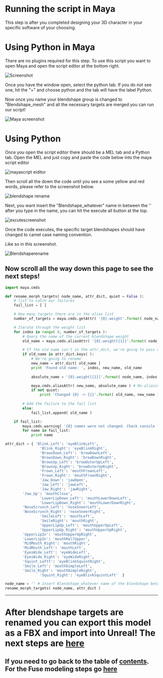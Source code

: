 
# Running the script in Maya
This step is after you completed designing your 3D character in your specific software of your choosing. 

# Using Python in Maya
There are no plugins required for this step. To use this script you want to open Maya and open the script editor at the bottom right. 

![Screenshot](https://i.ibb.co/5n74QHS/Screenshot-103-LI.jpg)

Once you have the window open, select the python tab. If you do not see one, hit the "+" and choose python and the tab will have the label Python. 

Now once you name your blendshape group is changed to "Blendshape_mesh" and all the necessary targets are merged you can run our script!

![Maya screenshot](https://i.ibb.co/D9QDx1n/Annotation-2020-02-27-110918.png)

# Using Python

Once you open the script editor there should be a MEL tab and a Python tab. Open the MEL and just copy and paste the code below into the maya script editor

![mayascript eiditor](https://i.ibb.co/bBt5vZV/Screenshot-105.png)

Then scroll all the down the code until you see a some yellow and red words, please refer to the screenshot below.

![blendshape rename](https://i.ibb.co/hB0pktX/Screenshot-104.png)

Next, you want insert the "Blendshape_whatever" name in between the '' after you type in the name, you can hit the execute all button at the top.

![excutescreenshot](https://i.ibb.co/0cQm23M/Execute.jpg)

Once the code executes, the specific target blendshapes should have changed to camel case naming convention.

Like so in this screenshot. 

![Blendshaperename](https://i.ibb.co/2k4VDz2/Postexecution.jpg)

**Now scroll all the way down this page to see the next steps!**
------------------------------------------------------------------------------------------------------------------------------------------------------------------------

```Python
import maya.cmds

def rename_morph_targets( node_name, attr_dict, quiet = False ):
	# list to catch our failures	
	fail_list = [ ]

	# How many targets there are in the alias list
	number_of_targets = maya.cmds.getAttr( '{0}.weight'.format( node_name ), size = True )

	# Iterate through the weight list
	for index in range( 0, number_of_targets ):
		# Query the name of the current blendshape weight
		old_name = maya.cmds.aliasAttr( '{0}.weight[{1}]'.format( node_name, index ), query = True )

		# If the old name isn't in the attr_dict, we're going to pass on it.
		if old_name in attr_dict.keys( ):
			# We're going to rename
			new_name = attr_dict[ old_name ]
			print 'Found old name: ', index, new_name, old_name
			
			absolute_name = '{0}.weight[{1}]'.format( node_name, index )

			maya.cmds.aliasAttr( new_name, absolute_name ) # Re-aliasing / Renaming occurs here.
			if not quiet:
				print 'Changed {0} -> {1}'.format( old_name, new_name )
				
		# Add the failure to the fail list		
		else:
			fail_list.append( old_name )

	if fail_list:
		maya.cmds.warning( '{0} names were not changed. Check console for details'.format( len( fail_list ) ) )
		for name in fail_list:
			print name

attr_dict = { 'Blink_Left': 'eyeBlinkLeft',
                'Blink_Right': 'eyeBlinkRight',
                'BrowsDown_Left': 'browDownLeft',
                'BrowsDown_Right': 'browDownRight',
                'BrowsUp_Left': 'browOuterUpLeft',
                'BrowsUp_Right': 'browOuterUpRight',
                'Frown_Left': 'mouthFrownLeft',
                'Frown_Right': 'mouthFrownRight',
                'Jaw_Down': 'jawOpen',
                'Jaw_Left': 'jawLeft',
                'Jaw_Right': 'jawRight',
		'Jaw_Up': 'mouthClose',
                'LowerLipDown_Left': 'mouthLowerDownLeft',
                'LowerLipDown_Right': 'mouthLowerDownRight', 
		'NoseScrunch_Left': 'noseSneerLeft',
		'NoseScrunch_Right': 'noseSneerRight',
                'SmileLeft': 'mouthLeft',
                'SmileRight': 'mouthRight',
                'UpperLipUp_Left': 'mouthUpperUpLeft',
                'UpperLipUp_Right': 'mouthUpperUpRight',
		'UpperLipIn': 'mouthUpperUpRight',
		'LowerLipIn': 'mouthRollUpper',
		'MidMouth_Right': 'mouthRight',
		'MidMouth_Left': 'mouthLeft',
		'EyesWide_Left': 'eyeWideLeft',
		'EyesWide_Right': 'eyeWideRight',
		'Squint_Leftt': 'eyeBlinkSquintRight',
		'Smile_Left': 'mouthDimpleLeft',
		'Smile_Right': 'mouthDimpleRight',
                'Squint_Right': 'eyeBlinkSquintLeft'  }

node_name = '' # Insert Blendshape_whatever name of the blendshape between the quotes!!
rename_morph_targets( node_name, attr_dict )
```

------------------------------------------------------------------------------------------------------------------------------------------------------------------------

# After blendshape targets are renamed you can export this model as a FBX and import into Unreal! The next steps are [here](https://github.com/RLabNYC/Rlab_FaceTracking_fuse/blob/master/IMPORTING.md)

## If you need to go back to the table of [contents](https://github.com/RLabNYC/RLab_Facetracking). For the Fuse modeling steps go [here](https://github.com/RLabNYC/RLab_Facetracking)


